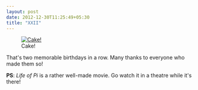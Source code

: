 ```yaml
---
layout: post
date: 2012-12-30T11:25:49+05:30
title: "XXII"
---
```


<figure>
	<a rel="lightbox" href="https://lh6.googleusercontent.com/-XyiH0ic-_Ho/UOC6THJx4zI/AAAAAAAAAdY/3zVBC2bFhmU/s1000/21st%2520Birthday%2520Cake.jpeg">
		<img src="https://lh6.googleusercontent.com/-XyiH0ic-_Ho/UOC6THJx4zI/AAAAAAAAAdY/3zVBC2bFhmU/s1000/21st%2520Birthday%2520Cake.jpeg" alt="Cake!">
	</a>
	<figcaption>Cake!</figcaption>
</figure>

That's two memorable birthdays in a row. Many thanks to everyone who
made them so!

**PS**: <cite>Life of Pi</cite> is a rather well-made movie. Go watch it in a theatre
while it's there!